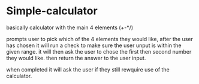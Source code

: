 # Simple-calculator
basically calculator with the main 4 elements (+-*/)

prompts user to pick which of the 4 elements they would like, after the user has chosen it will run a check to make sure the user unput is within the given range.
it will then ask the user to chose the first then second number they would like.
then return the answer to the user input.

when completed it will ask the user if they still rewquire use of the calculator.
